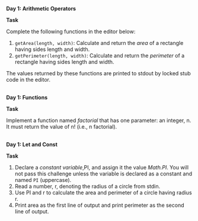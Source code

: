 **Day 1: Arithmetic Operators** <br>

**Task** <br>

Complete the following functions in the editor below:

1. `getArea(length, width)`: Calculate and return the *area* of a rectangle having sides length and width. 
2. `getPerimeter(length, width)`: Calculate and return the *perimeter* of a rectangle having sides length and width.

The values returned by these functions are printed to stdout by locked stub code in the editor.

<br>**Day 1: Functions** <br>

**Task** <br>

Implement a function named *factorial* that has one parameter: an integer, n. It must return the value of n! (i.e., n factorial).

<br>**Day 1: Let and Const** <br>

**Task**<br>

1. Declare a *constant variable*,PI, and assign it the value *Math.PI*. You will not pass this challenge unless the variable is declared as a constant and named `PI` (uppercase).
2. Read a number, r, denoting the radius of a circle from stdin. 
3. Use PI and r to calculate the area and perimeter of a circle having radius r. 
4. Print area as the first line of output and print perimeter as the second line of output.
